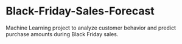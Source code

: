 # Black-Friday-Sales-Forecast
Machine Learning project to analyze customer behavior and predict purchase amounts during Black Friday sales.
